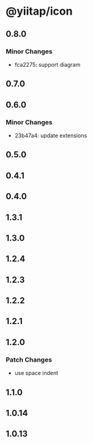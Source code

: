 # @yiitap/icon

## 0.8.0

### Minor Changes

- fca2275: support diagram

## 0.7.0

## 0.6.0

### Minor Changes

- 23b47a4: update extensions

## 0.5.0

## 0.4.1

## 0.4.0

## 1.3.1

## 1.3.0

## 1.2.4

## 1.2.3

## 1.2.2

## 1.2.1

## 1.2.0

### Patch Changes

- use space indent

## 1.1.0

## 1.0.14

## 1.0.13
